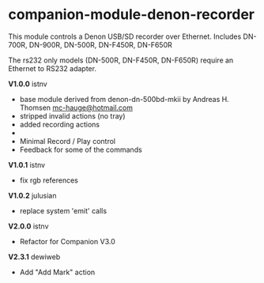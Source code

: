 # companion-module-denon-recorder

This module controls a Denon USB/SD recorder over Ethernet.
Includes DN-700R, DN-900R, DN-500R, DN-F450R, DN-F650R

The rs232 only models (DN-500R, DN-F450R, DN-F650R) require an Ethernet to RS232 adapter.


**V1.0.0** istnv
* base module derived from denon-dn-500bd-mkii by Andreas H. Thomsen <mc-hauge@hotmail.com>
* stripped invalid actions (no tray)
* added recording actions
*
* Minimal Record / Play control
* Feedback for some of the commands

**V1.0.1** istnv
* fix rgb references

**V1.0.2** julusian
* replace system 'emit' calls

**V2.0.0** istnv
* Refactor for Companion V3.0

**V2.3.1** dewiweb
* Add "Add Mark" action